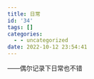 ```yaml
---
title: 日常
id: '34'
tags: []
categories:
  - - uncategorized
date: 2022-10-12 23:54:41
---
```


——偶尔记录下日常也不错